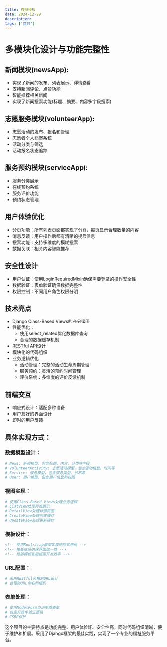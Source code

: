 ```yaml
---
title: 答辩模拟
date: 2024-12-29
description: 
tags: ['益邻']
---
```


# 多模块化设计与功能完整性
## 新闻模块(newsApp):
- 实现了新闻的发布、列表展示、详情查看
- 支持新闻评论、点赞功能
- 智能推荐相关新闻
- 实现了新闻搜索功能(标题、摘要、内容多字段搜索)
## 志愿服务模块(volunteerApp):
- 志愿活动的发布、报名和管理
- 志愿者个人档案系统
- 活动分类与筛选
- 活动报名状态追踪
## 服务预约模块(serviceApp):
- 服务分类展示
- 在线预约系统
- 服务评价功能
- 预约状态管理
## 用户体验优化
- 分页功能：所有列表页面都实现了分页，每页显示合理数量的内容
- 消息反馈：用户操作后都有清晰的提示信息
- 搜索功能：支持多维度的模糊搜索
- 数据关联：相关内容智能推荐
## 安全性设计
- 用户认证：使用LoginRequiredMixin确保需要登录的操作安全性
- 数据验证：表单验证确保数据完整性
- 权限控制：不同用户角色权限分明
## 技术亮点
- Django Class-Based Views的充分运用
- 性能优化：
  - 使用select_related优化数据库查询
  - 合理的数据缓存机制
- RESTful API设计
- 模块化的代码组织
- 业务逻辑优化
  - 活动管理：完整的活动生命周期管理
  - 服务预约：灵活的预约时间管理
  - 评价系统：多维度的评价反馈机制
## 前端交互
- 响应式设计：适配多种设备
- 用户友好的界面设计
- 即时的用户反馈
## 具体实现方式：
### 数据模型设计：
```python
# News: 新闻模型，包含标题、内容、分类等字段
# VolunteerActivity: 志愿活动模型，包含活动信息、时间等
# Service: 服务模型，包含服务类型、价格等
# User: 用户模型，包含用户信息和权限
```
### 视图实现：
```python
# 使用Class-Based Views处理业务逻辑
# ListView处理列表展示
# DetailView处理详情页面
# CreateView处理创建操作
# UpdateView处理更新操作
```
### 模板设计：
```html
<!-- 使用Bootstrap框架实现响应式布局 -->
<!-- 模板继承确保界面统一性 -->
<!-- 局部模板复用提高开发效率 -->
```
### URL配置：
```python
# 采用RESTful风格的URL设计
# 合理的URL命名和组织
```
### 表单处理：
```python
# 使用ModelForm自动生成表单
# 自定义表单验证逻辑
# CSRF保护
```
这个项目的主要特点是功能完整、用户体验好、安全性高，同时代码组织清晰，便于维护和扩展。采用了Django框架的最佳实践，实现了一个专业的福祉服务平台。
